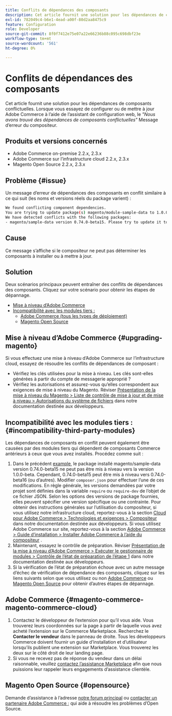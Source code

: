 ```yaml
---
title: Conflits de dépendances des composants
description: Cet article fournit une solution pour les dépendances de composants conflictuelles. Lors de la configuration ou de la mise à jour d’Adobe Commerce à l’aide de l’assistant de configuration web, le message d’erreur du compositeur *"Nous avons détecté des dépendances de composants conflictuelles"* s’affiche.
exl-id: 782049c4-b6e1-4ead-a00f-80d2aa8475c9
feature: Configuration
role: Developer
source-git-commit: 8f0f7412e75e07a22e66236b88c095c698dbf23e
workflow-type: tm+mt
source-wordcount: '561'
ht-degree: 0%

---
```


# Conflits de dépendances des composants

Cet article fournit une solution pour les dépendances de composants conflictuelles. Lorsque vous essayez de configurer ou de mettre à jour Adobe Commerce à l’aide de l’assistant de configuration web, le *&quot;Nous avons trouvé des dépendances de composants conflictuelles&quot;* Message d’erreur du compositeur.

## Produits et versions concernés

* Adobe Commerce on-premise 2.2.x, 2.3.x
* Adobe Commerce sur l’infrastructure cloud 2.2.x, 2.3.x
* Magento Open Source 2.2.x, 2.3.x


## Problème {#issue}

Un message d’erreur de dépendances des composants en conflit similaire à ce qui suit (les noms et versions réels du package varient) :

```bash
We found conflicting component dependencies.
You are trying to update package(s) magento/module-sample-data to 1.0.0-beta
We have detected conflicts with the following packages:
- magento/sample-data version 0.74.0-beta15. Please try to update it to one of the following package versions: 0.74.0-beta16, 0.74.0-beta14, 0.74.0-beta13, 0.74.0-beta12, 0.74.0-beta11, 0.74.0-beta10, 0.74.0-beta9, 0.74.0-beta8, 0.74.0-beta7
```

## Cause

Ce message s’affiche si le compositeur ne peut pas déterminer les composants à installer ou à mettre à jour.

## Solution

Deux scénarios principaux peuvent entraîner des conflits de dépendances des composants. Cliquez sur votre scénario pour obtenir les étapes de dépannage.

* [Mise à niveau d’Adobe Commerce](#upgrading-magento)
* [Incompatibilité avec les modules tiers :](#incompatibility-third-party-modules)
   * [Adobe Commerce (tous les types de déploiement)](#magento-commerce-magento-commerce-cloud)
   * [Magento Open Source](#opensource)

## Mise à niveau d’Adobe Commerce {#upgrading-magento}

Si vous effectuez une mise à niveau d’Adobe Commerce sur l’infrastructure cloud, essayez de résoudre les conflits de dépendances de composant :

* Vérifiez les clés utilisées pour la mise à niveau. Les clés sont-elles générées à partir du compte de messagerie approprié ?
* Vérifiez les autorisations et assurez-vous qu’elles correspondent aux exigences de mise à niveau du Magento. Réviser [Présentation de la mise à niveau du Magento > Liste de contrôle de mise à jour et de mise à niveau > Autorisations du système de fichiers](https://devdocs.magento.com/guides/v2.3/comp-mgr/prereq/prereq_compman-checklist.html#perms) dans notre documentation destinée aux développeurs.

## Incompatibilité avec les modules tiers : {#incompatibility-third-party-modules}

Les dépendances de composants en conflit peuvent également être causées par des modules tiers qui dépendent de composants Commerce antérieurs à ceux que vous avez installés. Procédez comme suit :

1. Dans le précédent [example](#issue), le package installé magento/sample-data version 0.74.0-beta15 ne peut pas être mis à niveau vers la version 1.0.0-beta. Cependant, 0.74.0-beta15 peut être mis à niveau vers 0.74.0-beta16 (ou d’autres). Modifier `composer.json` pour effectuer l’une de ces modifications. En règle générale, les versions demandées par votre projet sont définies dans la variable `require` ou `require-dev` de l’objet de ce fichier JSON. Selon les options des versions de package fournies, elles peuvent spécifier une version spécifique ou une contrainte. Pour obtenir des instructions générales sur l’utilisation du compositeur, si vous utilisez notre infrastructure cloud, reportez-vous à la section [Cloud pour Adobe Commerce > Technologies et exigences > Compositeur](https://devdocs.magento.com/cloud/reference/cloud-composer.html#files) dans notre documentation destinée aux développeurs. Si vous utilisez Adobe Commerce sur site, reportez-vous à la section [Adobe Commerce > Guide d’installation > Installer Adobe Commerce à l’aide du compositeur](https://devdocs.magento.com/guides/v2.4/install-gde/composer.html) .
1. Maintenant, essayez le contrôle de préparation. Réviser [Présentation de la mise à niveau d’Adobe Commerce > Exécuter le gestionnaire de modules > Contrôle de l’état de préparation de l’étape 1](https://devdocs.magento.com/guides/v2.3/comp-mgr/module-man/compman-readiness.html) dans notre documentation destinée aux développeurs.
1. Si la vérification de l’état de préparation échoue avec un autre message d’échec de vérification de dépendance des composants, cliquez sur les liens suivants selon que vous utilisez ou non [Adobe Commerce](#magento-commerce-magento-commerce-cloud) ou [Magento Open Source](#opensource) pour obtenir d’autres étapes de dépannage.

## Adobe Commerce {#magento-commerce-magento-commerce-cloud}

1. Contactez le développeur de l’extension pour qu’il vous aide. Vous trouverez leurs coordonnées sur la page à partir de laquelle vous avez acheté l’extension sur le Commerce Marketplace. Recherchez le **Contacter le vendeur** dans le panneau de droite. Tous les développeurs Commerce doivent fournir un guide d’installation et d’utilisateur lorsqu’ils publient une extension sur Marketplace. Vous trouverez les deux sur le côté droit de leur landing page.
1. Si vous ne recevez pas de réponse du vendeur dans un délai raisonnable, veuillez [contactez l’assistance Marketplace](mailto:commercemarketplacesupport@adobe.com) afin que nous puissions leur rappeler leurs engagements d’assistance clientèle.

## Magento Open Source {#opensource}

Demande d’assistance à l’adresse [notre forum principal](https://community.magento.com/) ou [contacter un partenaire Adobe Commerce ;](https://magento.com/find-a-partner) qui aide à résoudre les problèmes d’Open Source.
